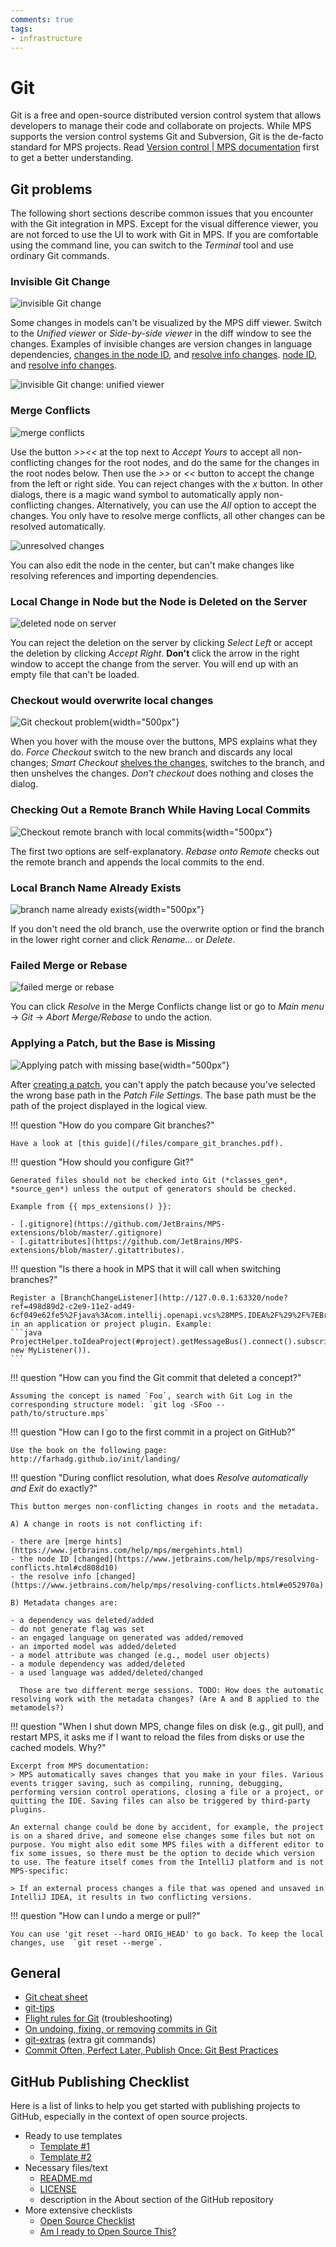 ```yaml
---
comments: true
tags:
- infrastructure
---
```


# Git

Git is a free and open-source  distributed version control system that allows developers to manage their code and collaborate on projects.
While MPS supports the version control systems Git and Subversion, Git is the de-facto standard for MPS projects.
Read [Version control | MPS documentation](https://www.jetbrains.com/help/mps/version-control-integration.html) first to get a better understanding.

## Git problems

The following short sections describe common issues that you encounter with the Git integration in MPS. Except for the visual difference viewer, you are not forced to use the UI to work with Git in MPS. If you are comfortable using the command line, you can switch to the *Terminal* tool and use
ordinary Git commands.

### Invisible Git Change

![invisible Git change](images/invisible_git_change.png)

Some changes in models can't be visualized by the MPS diff viewer. Switch to the *Unified viewer* or *Side-by-side viewer*
in the diff window to see the changes. Examples of invisible changes are version changes in language dependencies, [changes in the
node ID](https://www.jetbrains.com/help/mps/resolve-conflicts.html#290a8ea0), and [resolve info changes](https://www.jetbrains.com/help/mps/resolve-conflicts.html#7f7418c7).
[node ID](https://www.jetbrains.com/help/mps/resolve-conflicts.html#290a8ea0), and [resolve info changes](https://www.jetbrains.com/help/mps/resolve-conflicts.html#7f7418c7).

![invisible Git change: unified viewer](images/invisible_git_change_unified_viewer.png)

### Merge Conflicts

![merge conflicts](images/merge_conflicts.png)

Use the button *>><<* at the top next to *Accept Yours* to accept all non-conflicting changes for the root nodes, and do the same for the changes in the root nodes below. Then use the *>>* or *<<* button to accept the change from the left or right side. You can reject changes with the *x* button. 
In other dialogs, there is a magic wand symbol to automatically apply non-conflicting changes.
Alternatively, you can use the *All* option to accept the changes.
You only have to resolve merge conflicts, all other changes can be resolved automatically. 

![unresolved changes](images/unresolved_changes.png)

You can also edit the node in the center, but can't make changes like resolving references and
importing dependencies.

### Local Change in Node but the Node is Deleted on the Server

![deleted node on server](images/git_deleted_node_on_server.png)

You can reject the deletion on the server by clicking *Select Left* or accept the deletion by clicking
*Accept Right*. **Don't** click the arrow in the right window to accept the change from the server. You will end up
with an empty file that can't be loaded.

### Checkout would overwrite local changes

![Git checkout problem](images/git_checkout_problem.png){width="500px"}

When you hover with the mouse over the buttons, MPS explains what they do. *Force Checkout* switch to the new branch and discards any local changes; *Smart Checkout* [shelves the changes](https://www.jetbrains.com/help/mps/shelving-and-unshelving-changes.html), switches to the branch, and then unshelves the changes.
*Don't checkout* does nothing and closes the dialog.

### Checking Out a Remote Branch While Having Local Commits

![Checkout remote branch with local commits](images/checkout_remote_branch_with_local_commits.png){width="500px"}

The first two options are self-explanatory. *Rebase onto Remote* checks out the remote branch and appends the
local commits to the end.

### Local Branch Name Already Exists

![branch name already exists](images/branch_name_already_exists.png){width="500px"}

If you don't need the old branch, use the overwrite option or find the branch in the lower right corner and click *Rename...*
or *Delete*.

### Failed Merge or Rebase

![failed merge or rebase](images/failed_merged_or_rebase.png)

You can click *Resolve* in the Merge Conflicts change list or go to *Main menu* -> *Git* -> *Abort Merge/Rebase* to undo
the action.

### Applying a Patch, but the Base is Missing

![Applying patch with missing base](images/apply_patch_missing_base.png){width="500px"}

After [creating a patch](https://www.jetbrains.com/help/mps/using-patches.html), you can't apply the patch because you've selected the wrong base path in the *Patch File Settings*.
The base path must be the path of the project displayed in the logical view.


!!! question "How do you compare Git branches?"

    Have a look at [this guide](/files/compare_git_branches.pdf).

!!! question "How should you configure Git?"
    
    Generated files should not be checked into Git (*classes_gen*, *source_gen*) unless the output of generators should be checked.
    
    Example from {{ mps_extensions() }}:

    - [.gitignore](https://github.com/JetBrains/MPS-extensions/blob/master/.gitignore)
    - [.gitattributes](https://github.com/JetBrains/MPS-extensions/blob/master/.gitattributes).

!!! question "Is there a hook in MPS that it will call when switching branches?"

    Register a [BranchChangeListener](http://127.0.0.1:63320/node?ref=498d89d2-c2e9-11e2-ad49-6cf049e62fe5%2Fjava%3Acom.intellij.openapi.vcs%28MPS.IDEA%2F%29%2F%7EBranchChangeListener) in an application or project plugin. Example: 
    ```java
    ProjectHelper.toIdeaProject(#project).getMessageBus().connect().subscribe(BranchChangeListener.VCS_BRANCH_CHANGED, new MyListener()).
    ```

!!! question "How can you find the Git commit that deleted a concept?"

    Assuming the concept is named `Foo`, search with Git Log in the corresponding structure model: `git log -SFoo -- path/to/structure.mps`

!!! question "How can I go to the first commit in a project on GitHub?"

    Use the book on the following page: http://farhadg.github.io/init/landing/

!!! question "During conflict resolution, what does *Resolve automatically and Exit* do exactly?"

    This button merges non-conflicting changes in roots and the metadata.
    
    A) A change in roots is not conflicting if:

    - there are [merge hints](https://www.jetbrains.com/help/mps/mergehints.html)
    - the node ID [changed](https://www.jetbrains.com/help/mps/resolving-conflicts.html#cd808d10)
    - the resolve info [changed](https://www.jetbrains.com/help/mps/resolving-conflicts.html#e052970a)

    B) Metadata changes are:

    - a dependency was deleted/added
    - do not generate flag was set
    - an engaged language on generated was added/removed
    - an imported model was added/deleted
    - a model attribute was changed (e.g., model user objects)
    - a module dependency was added/deleted
    - a used language was added/deleted/changed

      Those are two different merge sessions. TODO: How does the automatic resolving work with the metadata changes? (Are A and B applied to the metamodels?)

!!! question "When I shut down MPS, change files on disk (e.g., git pull), and restart MPS, it asks me if I want to reload the files from disks or use the cached models. Why?"

    Excerpt from MPS documentation:
    > MPS automatically saves changes that you make in your files. Various events trigger saving, such as compiling, running, debugging, performing version control operations, closing a file or a project, or quitting the IDE. Saving files can also be triggered by third-party plugins.
    
    An external change could be done by accident, for example, the project is on a shared drive, and someone else changes some files but not on purpose. You might also edit some MPS files with a different editor to fix some issues, so there must be the option to decide which version to use. The feature itself comes from the IntelliJ platform and is not MPS-specific:
    
    > If an external process changes a file that was opened and unsaved in IntelliJ IDEA, it results in two conflicting versions.

!!! question "How can I undo a merge or pull?"

    You can use 'git reset --hard ORIG_HEAD' to go back. To keep the local changes, use  `git reset --merge`.


## General

- [Git cheat sheet](https://github.com/arslanbilal/git-cheat-sheet)
- [git-tips](https://github.com/git-tips/tips)
- [Flight rules for Git](https://github.com/k88hudson/git-flight-rules) (troubleshooting)
- [On undoing, fixing, or removing commits in Git](https://sethrobertson.github.io/GitFixUm/fixup.html)
- [git-extras](https://github.com/tj/git-extras) (extra git commands)
- [Commit Often, Perfect Later, Publish Once: Git Best Practices](https://sethrobertson.github.io/GitBestPractices/)

## GitHub Publishing Checklist

Here is a list of links to help you get started with publishing projects to GitHub, especially in the context of
open source projects.

- Ready to use templates
    - [Template #1](https://github.com/cfpb/open-source-project-template)
    - [Template #2](https://github.com/giantswarm/example-opensource-repo)
- Necessary files/text
    - [README.md](https://docs.github.com/en/repositories/managing-your-repositorys-settings-and-features/customizing-your-repository/about-readmes)
    - [LICENSE](https://docs.github.com/en/repositories/managing-your-repositorys-settings-and-features/customizing-your-repository/licensing-a-repository)
    - description in the About section of the GitHub repository
- More extensive checklists
    - [Open Source Checklist](https://github.com/cfpb/open-source-project-template/blob/main/opensource-checklist.md)
    - [Am I ready to Open Source This?](https://gist.github.com/PurpleBooth/6f1ba788bf70fb501439)